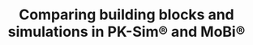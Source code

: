 ---
title:  "Comparing building blocks and simulations in PK-Sim® and MoBi®"
description: "Finding differences between a template building block and a building block used in a simulation, or comparing two simulations is an essential tool to understand how a model is built. This tutorial explains how to perform such a comparison in PK-Sim® and MoBi®" 
full_url: "http://www.systems-biology.com/uploads/pics/Comparison_01.mp4"
icon: film  
---